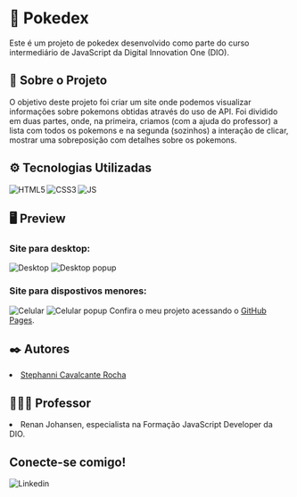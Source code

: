<h1>🐛 Pokedex</h1>
Este é um projeto de pokedex desenvolvido como parte do curso intermediário de JavaScript da Digital Innovation One (DIO). 

<h2>🔎 Sobre o Projeto</h2>
O objetivo deste projeto foi criar um site onde podemos visualizar informações sobre pokemons obtidas através do uso de API. Foi dividido em duas partes, onde, na primeira, criamos (com a ajuda do professor) a lista com todos os pokemons e na segunda (sozinhos) a interação de clicar, mostrar uma sobreposição com detalhes sobre os pokemons.

<h2>⚙ Tecnologias Utilizadas</h2>
<img align="left" alt="HTML5" src="https://img.shields.io/badge/html5-%23E34F26.svg?style=for-the-badge&logo=html5&logoColor=white"/>
<img align="left" alt="CSS3" src="https://img.shields.io/badge/css3-%231572B6.svg?style=for-the-badge&logo=css3&logoColor=white"/>
<img align="left" alt="JS" src="https://img.shields.io/badge/javascript-%23323330.svg?style=for-the-badge&logo=javascript&logoColor=%23F7DF1E"/>

<br>

<h2>🖥 Preview</h2>
<h3>Site para desktop:</h3>
<img alt="Desktop" src="https://i.imgur.com/J7uWy8z.png"/>
<img alt="Desktop popup" src="https://i.imgur.com/9qxvhfg.png"/>
<h3>Site para dispostivos menores:</h3>
<img alt="Celular" src="https://i.imgur.com/V25wLQx.png"/>
<img alt="Celular popup" src="https://i.imgur.com/sznT0BX.png"/>
Confira o meu projeto acessando o <a href="https://stephannica.github.io/js-developer-portfolio/">GitHub Pages</a>.

<h2>✒️ Autores</h2>
<li><a href="https://github.com/stephannica">Stephanni Cavalcante Rocha</a></li>

<h2>👨🏻‍🏫 Professor</h2> 
<li>Renan Johansen, especialista na Formação JavaScript Developer da DIO.</li>

<h2>Conecte-se comigo!</h2>
<a href="https://www.linkedin.com/in/stephanni/"><img align="left" alt="Linkedin" src="https://camo.githubusercontent.com/f8bc9da626a8cc69c342a6295ad65d0d249b9318f907fcf561c9dfdc80263664/68747470733a2f2f696d672e736869656c64732e696f2f62616467652f2d4c696e6b6564496e2d3030373742353f7374796c653d666c61742d737175617265266c6f676f3d6c696e6b6564696e266c6f676f436f6c6f723d7768697465"/></a>
